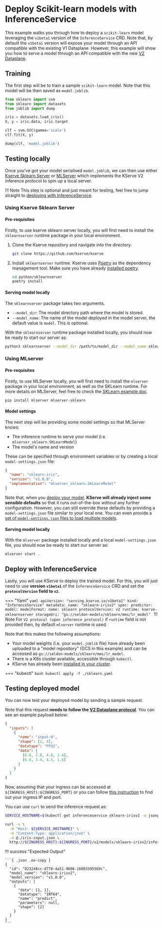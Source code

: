 # Deploy Scikit-learn models with InferenceService

This example walks you through how to deploy a `scikit-learn` model leveraging
the `v1beta1` version of the `InferenceService` CRD.
Note that, by default the `v1beta1` version will expose your model through an
API compatible with the existing V1 Dataplane.
However, this example will show you how to serve a model through an API
compatible with the new [V2 Dataplane](https://github.com/kserve/kserve/tree/master/docs/predict-api/v2).

## Training

The first step will be to train a sample `scikit-learn` model.
Note that this model will be then saved as `model.joblib`.

```python
from sklearn import svm
from sklearn import datasets
from joblib import dump

iris = datasets.load_iris()
X, y = iris.data, iris.target

clf = svm.SVC(gamma='scale')
clf.fit(X, y)

dump(clf, 'model.joblib')
```

## Testing locally

Once you've got your model serialised `model.joblib`, we can then use either
[Kserve Sklearn Server](https://github.com/kserve/kserve/tree/master/python/sklearnserver) or [MLServer](https://github.com/SeldonIO/MLServer) which implements the KServe V2 inference protocol to spin up a local server.

!!! Note
    This step is optional and just meant for testing, feel free to jump straight to [deploying with InferenceService](#deploy-with-inferenceservice).

### Using Kserve Sklearn Server

#### Pre-requisites

Firstly, to use kserve sklearn server locally, you will first need to install the `sklearnserver`
runtime package in your local environment.

1. Clone the Kserve repository and navigate into the directory.
    ```bash
    git clone https://github.com/kserve/kserve
    ```
2. Install `sklearnserver` runtime. Kserve uses [Poetry](https://python-poetry.org/) as the dependency management tool. Make sure you have already [installed poetry](https://python-poetry.org/docs/#installation).
    ```bash
    cd python/sklearnserver
    poetry install 
    ```
#### Serving model locally

The `sklearnserver` package takes two arguments.

- `--model_dir`: The model directory path where the model is stored.
- `--model_name`: The name of the model deployed in the model server, the default value is `model`. This is optional. 

With the `sklearnserver` runtime package installed locally, you should now be ready to start our server as:

```bash
python3 sklearnserver --model_dir /path/to/model_dir --model_name sklearn-irisv2
```

### Using MLserver 

#### Pre-requisites

Firstly, to use MLServer locally, you will first need to install the `mlserver`
package in your local environment, as well as the SKLearn runtime. For more details on MLServer, feel free to check the [SKLearn example doc](https://github.com/SeldonIO/MLServer/blob/master/docs/examples/sklearn/README.md).

```bash
pip install mlserver mlserver-sklearn
```

#### Model settings

The next step will be providing some model settings so that
MLServer knows:

- The inference runtime to serve your model (i.e. `mlserver_sklearn.SKLearnModel`)
- The model's name and version

These can be specified through environment variables or by creating a local
`model-settings.json` file:

```json
{
  "name": "sklearn-iris",
  "version": "v1.0.0",
  "implementation": "mlserver_sklearn.SKLearnModel"
}
```

Note that, when you [deploy your model](#deployment), **KServe will already
inject some sensible defaults** so that it runs out-of-the-box without any
further configuration.
However, you can still override these defaults by providing a
`model-settings.json` file similar to your local one.
You can even provide a [set of `model-settings.json` files to load multiple
models](https://github.com/SeldonIO/MLServer/tree/master/docs/examples/mms).

#### Serving model locally

With the `mlserver` package installed locally and a local `model-settings.json`
file, you should now be ready to start our server as:

```bash
mlserver start .
```

## Deploy with InferenceService 

Lastly, you will use KServe to deploy the trained model.
For this, you will just need to use **version `v1beta1`** of the
`InferenceService` CRD and set the **`protocolVersion` field to `v2`**.

=== "Yaml"
    ```yaml
    apiVersion: "serving.kserve.io/v1beta1"
    kind: "InferenceService"
    metadata:
      name: "sklearn-irisv2"
    spec:
      predictor:
        model:
          modelFormat:
            name: sklearn
          protocolVersion: v2
          runtime: kserve-sklearnserver
          storageUri: "gs://seldon-models/sklearn/mms/lr_model"
    ```
!!! Note
    For `V2 protocol (open inference protocol)` if `runtime` field is not provided then, by default `mlserver` runtime is used.

Note that this makes the following assumptions:

- Your model weights (i.e. your `model.joblib` file) have already been uploaded
  to a "model repository" (GCS in this example) and can be accessed as
  `gs://seldon-models/sklearn/mms/lr_model`.
- There is a K8s cluster available, accessible through `kubectl`.
- KServe has already been [installed in your cluster](../../../../get_started/README.md).


=== "kubectl"
    ```bash
    kubectl apply -f ./sklearn.yaml
    ```

## Testing deployed model

You can now test your deployed model by sending a sample request.

Note that this request **needs to follow the [V2 Dataplane
protocol](https://github.com/kserve/kserve/tree/master/docs/predict-api/v2)**.
You can see an example payload below:

```json
{
  "inputs": [
    {
      "name": "input-0",
      "shape": [2, 4],
      "datatype": "FP32",
      "data": [
        [6.8, 2.8, 4.8, 1.4],
        [6.0, 3.4, 4.5, 1.6]
      ]
    }
  ]
}
```

Now, assuming that your ingress can be accessed at
`${INGRESS_HOST}:${INGRESS_PORT}` or you can follow [this instruction](../../../../get_started/first_isvc.md#4-determine-the-ingress-ip-and-ports)
to find out your ingress IP and port.

You can use `curl` to send the inference request as:
 
```bash
SERVICE_HOSTNAME=$(kubectl get inferenceservice sklearn-irisv2 -o jsonpath='{.status.url}' | cut -d "/" -f 3)

curl -v \
  -H "Host: ${SERVICE_HOSTNAME}" \
  -H "Content-Type: application/json" \
  -d @./iris-input.json \
  http://${INGRESS_HOST}:${INGRESS_PORT}/v2/models/sklearn-irisv2/infer
```

!!! success "Expected Output"

    ```{ .json .no-copy }
    {
      "id": "823248cc-d770-4a51-9606-16803395569c",
      "model_name": "sklearn-irisv2",
      "model_version": "v1.0.0",
      "outputs": [
        {
          "data": [1, 1],
          "datatype": "INT64",
          "name": "predict",
          "parameters": null,
          "shape": [2]
        }
      ]
    }
    ```
